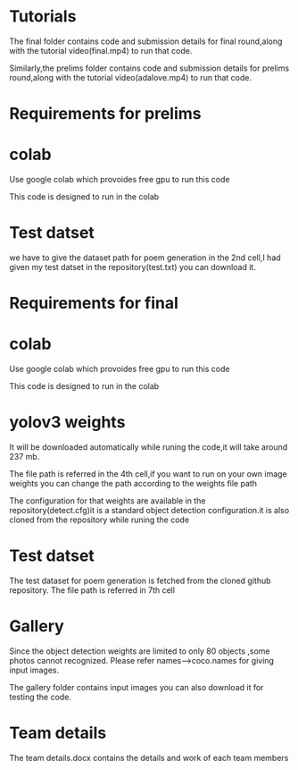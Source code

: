 # Tutorials
The final folder contains code and submission details for final round,along with the tutorial video(final.mp4) to run that code.

Similarly,the prelims folder contains code and submission details for prelims round,along with the tutorial video(adalove.mp4) to run that code. 
# Requirements for prelims
# colab
Use google colab which provoides free gpu to run this code

This code is designed to run in the colab
# Test datset
we have to give the dataset path for poem generation in the 2nd cell,I had given my test datset in the repository(test.txt) you can download it.

# Requirements for final
# colab
Use google colab which provoides free gpu to run this code

This code is designed to run in the colab
# yolov3 weights
It will be downloaded automatically while runing the code,it will take around 237 mb.

The file path is referred in the 4th cell,if you want to run on your own image weights you can change the path according to the weights file path

The configuration for that weights are available in the repository(detect.cfg)it is a standard object detection configuration.it is also cloned from the repository while runing the code
# Test datset
The test dataset for poem generation is fetched from the cloned github repository.
The file path is referred in 7th cell
# Gallery
Since the object detection weights are limited to only 80 objects ,some photos cannot recognized.
Please refer names-->coco.names for giving input images. 

The gallery folder contains input images you can also download it for testing the code.

# Team details
The team details.docx contains the details and work of each team members
